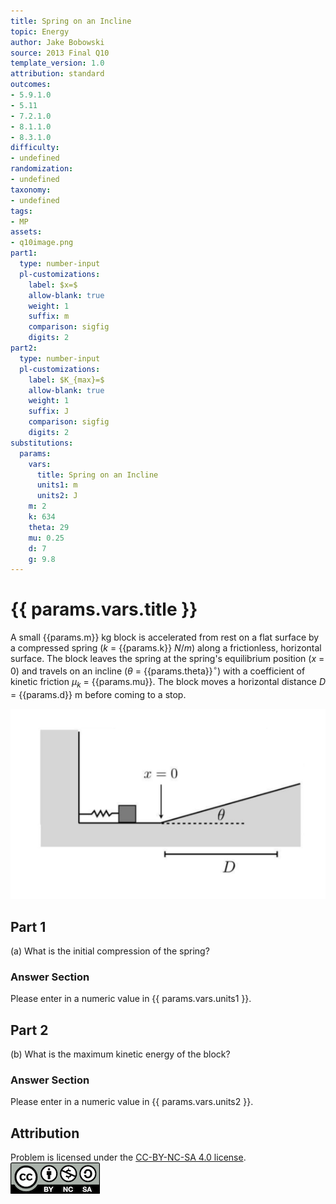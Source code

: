 ```yaml
---
title: Spring on an Incline
topic: Energy
author: Jake Bobowski
source: 2013 Final Q10
template_version: 1.0
attribution: standard
outcomes:
- 5.9.1.0
- 5.11
- 7.2.1.0
- 8.1.1.0
- 8.3.1.0
difficulty:
- undefined
randomization:
- undefined
taxonomy:
- undefined
tags:
- MP
assets:
- q10image.png
part1:
  type: number-input
  pl-customizations:
    label: $x=$
    allow-blank: true
    weight: 1
    suffix: m
    comparison: sigfig
    digits: 2
part2:
  type: number-input
  pl-customizations:
    label: $K_{max}=$
    allow-blank: true
    weight: 1
    suffix: J
    comparison: sigfig
    digits: 2
substitutions:
  params:
    vars:
      title: Spring on an Incline
      units1: m
      units2: J
    m: 2
    k: 634
    theta: 29
    mu: 0.25
    d: 7
    g: 9.8
---
```

# {{ params.vars.title }}
A small {{params.m}} kg block is accelerated from rest on a flat surface by a compressed spring ($k$ = {{params.k}} $N/m$) along a frictionless, horizontal surface.
The block leaves the spring at the spring's equilibrium position ($x$ = 0) and travels on an incline ($\theta$ = {{params.theta}}$^{\circ}$) with a coefficient of kinetic friction $\mu_k$ = {{params.mu}}.
The block moves a horizontal distance $D$ = {{params.d}} m before coming to a stop.

![Pictured is a block being pushed towards a ramp by a compressed string.](q10image.png)

## Part 1

(a) What is the initial compression of the spring?

### Answer Section

Please enter in a numeric value in {{ params.vars.units1 }}.

## Part 2

(b) What is the maximum kinetic energy of the block?

### Answer Section

Please enter in a numeric value in {{ params.vars.units2 }}.

## Attribution

Problem is licensed under the [CC-BY-NC-SA 4.0 license](https://creativecommons.org/licenses/by-nc-sa/4.0/).<br> ![The Creative Commons 4.0 license requiring attribution-BY, non-commercial-NC, and share-alike-SA license.](https://raw.githubusercontent.com/firasm/bits/master/by-nc-sa.png)